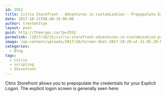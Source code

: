 ```yaml
---
id: 2552
title: Citrix Storefront - Adventures in customization - Prepopulate Explicit Logon Credentials
date: 2017-10-31T08:48:15-06:00
author: trententtye
layout: post
guid: http://theorypc.ca/?p=2552
permalink: /2017/10/31/citrix-storefront-adventures-in-customization-prepopulate-explicit-logon-credentials/ 
image: /wp-content/uploads/2017/10/Screen-Shot-2017-10-29-at-11.05.28-PM.png
categories:
  - Blog
tags:
  - Citrix
  - scripting
  - Storefront
---
```

Citrix Storefront allows you to prepopulate the credentials for your Explicit Logon.  The explicit logon screen is generally seen here:
